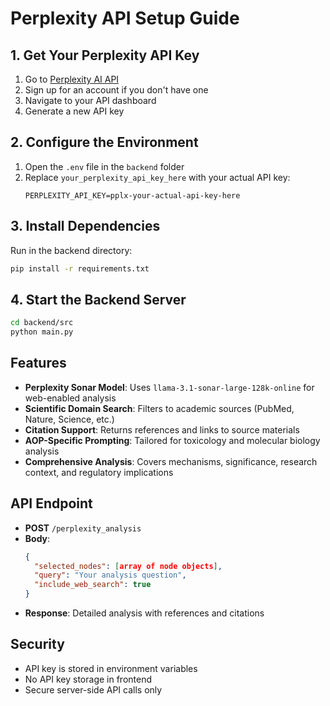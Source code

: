 # Perplexity API Setup Guide

## 1. Get Your Perplexity API Key

1. Go to [Perplexity AI API](https://docs.perplexity.ai/)
2. Sign up for an account if you don't have one
3. Navigate to your API dashboard
4. Generate a new API key

## 2. Configure the Environment

1. Open the `.env` file in the `backend` folder
2. Replace `your_perplexity_api_key_here` with your actual API key:
   ```
   PERPLEXITY_API_KEY=pplx-your-actual-api-key-here
   ```

## 3. Install Dependencies

Run in the backend directory:
```bash
pip install -r requirements.txt
```

## 4. Start the Backend Server

```bash
cd backend/src
python main.py
```

## Features

- **Perplexity Sonar Model**: Uses `llama-3.1-sonar-large-128k-online` for web-enabled analysis
- **Scientific Domain Search**: Filters to academic sources (PubMed, Nature, Science, etc.)
- **Citation Support**: Returns references and links to source materials
- **AOP-Specific Prompting**: Tailored for toxicology and molecular biology analysis
- **Comprehensive Analysis**: Covers mechanisms, significance, research context, and regulatory implications

## API Endpoint

- **POST** `/perplexity_analysis`
- **Body**: 
  ```json
  {
    "selected_nodes": [array of node objects],
    "query": "Your analysis question",
    "include_web_search": true
  }
  ```
- **Response**: Detailed analysis with references and citations

## Security

- API key is stored in environment variables
- No API key storage in frontend
- Secure server-side API calls only
